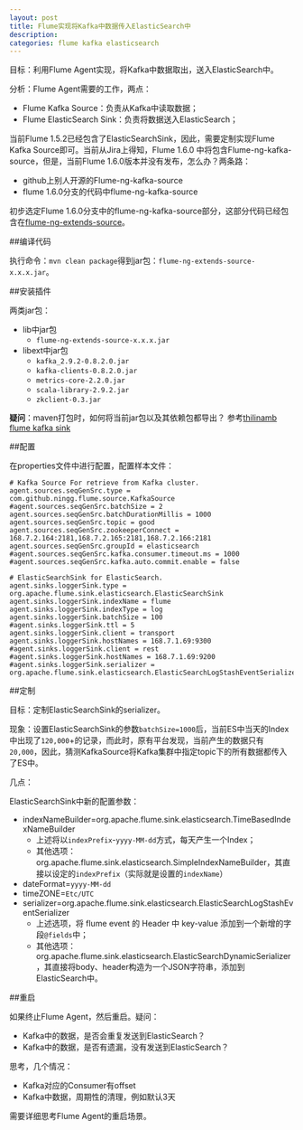 ```yaml
---
layout: post
title: Flume实现将Kafka中数据传入ElasticSearch中
description: 
categories: flume kafka elasticsearch
---
```


目标：利用Flume Agent实现，将Kafka中数据取出，送入ElasticSearch中。

分析：Flume Agent需要的工作，两点：

* Flume Kafka Source：负责从Kafka中读取数据；
* Flume ElasticSearch Sink：负责将数据送入ElasticSearch；

当前Flume 1.5.2已经包含了ElasticSearchSink，因此，需要定制实现Flume Kafka Source即可。当前从Jira上得知，Flume 1.6.0 中将包含Flume-ng-kafka-source，但是，当前Flume 1.6.0版本并没有发布，怎么办？两条路：

* github上别人开源的Flume-ng-kafka-source
* flume 1.6.0分支的代码中flume-ng-kafka-source

初步选定Flume 1.6.0分支中的flume-ng-kafka-source部分，这部分代码已经包含在[flume-ng-extends-source][flume-ng-extends-source]。

##编译代码

执行命令：`mvn clean package`得到jar包：`flume-ng-extends-source-x.x.x.jar`。


##安装插件

两类jar包：

* lib中jar包
	* `flume-ng-extends-source-x.x.x.jar`
* libext中jar包
	* `kafka_2.9.2-0.8.2.0.jar`
	* `kafka-clients-0.8.2.0.jar`
	* `metrics-core-2.2.0.jar`
	* `scala-library-2.9.2.jar`
	* `zkclient-0.3.jar`

**疑问**：maven打包时，如何将当前jar包以及其依赖包都导出？
参考[thilinamb flume kafka sink](https://github.com/thilinamb/flume-ng-kafka-sink)

##配置

在properties文件中进行配置，配置样本文件：

	# Kafka Source For retrieve from Kafka cluster.
	agent.sources.seqGenSrc.type = com.github.ningg.flume.source.KafkaSource
	#agent.sources.seqGenSrc.batchSize = 2
	agent.sources.seqGenSrc.batchDurationMillis = 1000
	agent.sources.seqGenSrc.topic = good
	agent.sources.seqGenSrc.zookeeperConnect = 168.7.2.164:2181,168.7.2.165:2181,168.7.2.166:2181
	agent.sources.seqGenSrc.groupId = elasticsearch
	#agent.sources.seqGenSrc.kafka.consumer.timeout.ms = 1000
	#agent.sources.seqGenSrc.kafka.auto.commit.enable = false

	# ElasticSearchSink for ElasticSearch.
	agent.sinks.loggerSink.type = org.apache.flume.sink.elasticsearch.ElasticSearchSink
	agent.sinks.loggerSink.indexName = flume
	agent.sinks.loggerSink.indexType = log
	agent.sinks.loggerSink.batchSize = 100
	#agent.sinks.loggerSink.ttl = 5
	agent.sinks.loggerSink.client = transport
	agent.sinks.loggerSink.hostNames = 168.7.1.69:9300
	#agent.sinks.loggerSink.client = rest
	#agent.sinks.loggerSink.hostNames = 168.7.1.69:9200
	#agent.sinks.loggerSink.serializer = org.apache.flume.sink.elasticsearch.ElasticSearchLogStashEventSerializer



##定制

目标：定制ElasticSearchSink的serializer。

现象：设置ElasticSearchSink的参数`batchSize=1000`后，当前ES中当天的Index中出现了`120,000`+的记录，而此时，原有平台发现，当前产生的数据只有`20,000`，因此，猜测KafkaSource将Kafka集群中指定topic下的所有数据都传入了ES中。


几点：

ElasticSearchSink中新的配置参数：

* indexNameBuilder=org.apache.flume.sink.elasticsearch.TimeBasedIndexNameBuilder
	* 上述将以`indexPrefix`-`yyyy-MM-dd`方式，每天产生一个Index；
	* 其他选项：org.apache.flume.sink.elasticsearch.SimpleIndexNameBuilder，其直接以设定的`indexPrefix`（实际就是设置的`indexName`）
* dateFormat=`yyyy-MM-dd`
* timeZONE=`Etc/UTC`
* serializer=org.apache.flume.sink.elasticsearch.ElasticSearchLogStashEventSerializer
	* 上述选项，将 flume event 的 Header 中 key-value 添加到一个新增的字段`@fields`中；
	* 其他选项：org.apache.flume.sink.elasticsearch.ElasticSearchDynamicSerializer，其直接将body、header构造为一个JSON字符串，添加到ElasticSearch中。


##重启

如果终止Flume Agent，然后重启。疑问：

* Kafka中的数据，是否会重复发送到ElasticSearch？
* Kafka中的数据，是否有遗漏，没有发送到ElasticSearch？

思考，几个情况：

* Kafka对应的Consumer有offset
* Kafka中数据，周期性的清理，例如默认3天

需要详细思考Flume Agent的重启场景。















[NingG]:    						http://ningg.github.com  "NingG"
[flume-ng-extends-source]:			https://github.com/ningg/flume-ng-extends-source

















